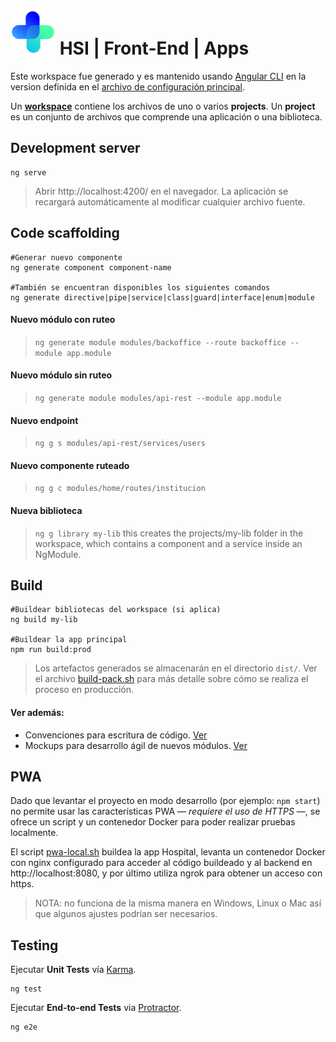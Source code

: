 # ![logo](projects/hospital/src/assets/custom/icons/icon-72x72.png) HSI | Front-End | Apps

Este workspace fue generado y es mantenido usando [Angular CLI](https://github.com/angular/angular-cli) en la version definida en el [archivo de configuración principal](package.json#L55).

Un [**workspace**](https://angular.io/guide/file-structure) contiene los archivos de uno o varios **projects**. Un **project** es un conjunto de archivos que comprende una aplicación o una biblioteca.


## Development server

```shell
ng serve
```

> Abrir http://localhost:4200/ en el navegador. La aplicación se recargará automáticamente al modificar cualquier archivo fuente. 

## Code scaffolding

```shell
#Generar nuevo componente
ng generate component component-name

#También se encuentran disponibles los siguientes comandos
ng generate directive|pipe|service|class|guard|interface|enum|module
```

#### Nuevo módulo con ruteo
> `ng generate module modules/backoffice --route backoffice --module app.module`
#### Nuevo módulo sin ruteo
> `ng generate module modules/api-rest --module app.module`
#### Nuevo endpoint
> `ng g s modules/api-rest/services/users`
#### Nuevo componente ruteado
> `ng g c modules/home/routes/institucion`
#### Nueva biblioteca
> `ng g library my-lib` this creates the projects/my-lib folder in the workspace, which contains a component and a service inside an NgModule.

## Build

```shell
#Buildear bibliotecas del workspace (si aplica)
ng build my-lib

#Buildear la app principal
npm run build:prod
```

> Los artefactos generados se almacenarán en el directorio `dist/`. Ver el archivo [build-pack.sh](../../scripts/build-pack.sh) para más detalle sobre cómo se realiza el proceso en producción.


#### Ver además:

- Convenciones para escritura de código. [Ver](../documentacion/convenciones.md)
- Mockups para desarrollo ágil de nuevos módulos. [Ver](../documentacion/mockups.md)

## PWA

Dado que levantar el proyecto en modo desarrollo (por ejemplo: `npm start`) no permite usar las características PWA — *requiere el uso de HTTPS* —, se ofrece un script y un contenedor Docker para poder realizar pruebas localmente.

El script [pwa-local.sh](../scripts/pwa-local.sh) buildea la app Hospital, levanta un contenedor Docker con nginx configurado para acceder al código buildeado y al backend en http://localhost:8080, y por último utiliza ngrok para obtener un acceso con https.

> NOTA: no funciona de la misma manera en Windows, Linux o Mac así que algunos ajustes podrían ser necesarios.

## Testing

Ejecutar **Unit Tests** vía [Karma](https://karma-runner.github.io).

```shell
ng test
```

Ejecutar **End-to-end Tests** via [Protractor](http://www.protractortest.org/).

```shell
ng e2e
```